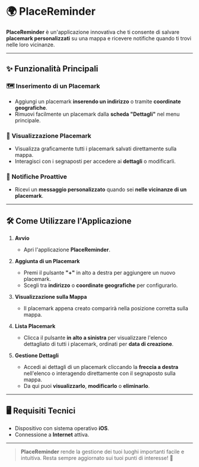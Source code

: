# 🌍 **PlaceReminder**  

**PlaceReminder** è un'applicazione innovativa che ti consente di salvare **placemark personalizzati** su una mappa e ricevere notifiche quando ti trovi nelle loro vicinanze.  

---

## ✨ **Funzionalità Principali**  

### 🗺️ **Inserimento di un Placemark**  
- Aggiungi un placemark **inserendo un indirizzo** o tramite **coordinate geografiche**.  
- Rimuovi facilmente un placemark dalla **scheda "Dettagli"** nel menu principale.  

### 👀 **Visualizzazione Placemark**  
- Visualizza graficamente tutti i placemark salvati direttamente sulla mappa.  
- Interagisci con i segnaposti per accedere ai **dettagli** o modificarli.  

### 🔔 **Notifiche Proattive**  
- Ricevi un **messaggio personalizzato** quando sei **nelle vicinanze di un placemark**.  

---

## 🛠️ **Come Utilizzare l'Applicazione**  

1. **Avvio**  
   - Apri l'applicazione **PlaceReminder**.  

2. **Aggiunta di un Placemark**  
   - Premi il pulsante **"+"** in alto a destra per aggiungere un nuovo placemark.  
   - Scegli tra **indirizzo** o **coordinate geografiche** per configurarlo.  

3. **Visualizzazione sulla Mappa**  
   - Il placemark appena creato comparirà nella posizione corretta sulla mappa.  

4. **Lista Placemark**  
   - Clicca il pulsante **in alto a sinistra** per visualizzare l'elenco dettagliato di tutti i placemark, ordinati per **data di creazione**.  

5. **Gestione Dettagli**  
   - Accedi ai dettagli di un placemark cliccando la **freccia a destra** nell'elenco o interagendo direttamente con il segnaposto sulla mappa.  
   - Da qui puoi **visualizzarlo**, **modificarlo** o **eliminarlo**.  

---

## 🖥️ **Requisiti Tecnici**  

- Dispositivo con sistema operativo **iOS**.  
- Connessione a **Internet** attiva.  

---

> **PlaceReminder** rende la gestione dei tuoi luoghi importanti facile e intuitiva. Resta sempre aggiornato sui tuoi punti di interesse! 🌟  
